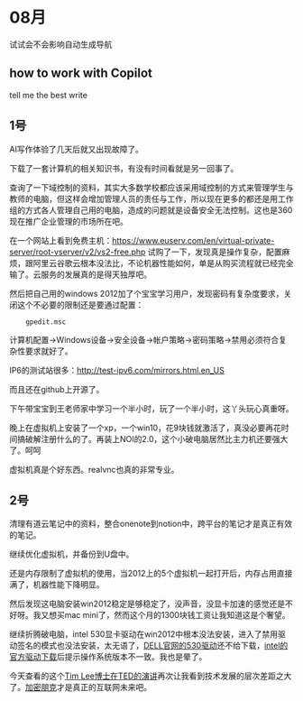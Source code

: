 # 08月
试试会不会影响自动生成导航

## how to work with Copilot 

tell me the best write

## 1号

AI写作体验了几天后就又出现故障了。

下载了一套计算机的相关知识书，有没有时间看就是另一回事了。

查询了一下域控制的资料，其实大多数学校都应该采用域控制的方式来管理学生与教师的电脑，但这样会增加管理人员的责任与工作，所以现在更多的都还是用工作组的方式各人管理自己用的电脑，造成的问题就是设备安全无法控制。这也是360现在推广企业管理的市场所在吧。

在一个网站上看到免费主机：https://www.euserv.com/en/virtual-private-server/root-vserver/v2/vs2-free.php 
试购了一下，发现真是操作复杂，配置麻烦，跟阿里云谷歌云根本没法比，不论机器性能如何，单是从购买流程就已经完全输了。云服务的发展真的是得天独厚吧。

然后把自己用的windows 2012加了个宝宝学习用户，发现密码有复杂度要求，关闭这个不必要的限制还是要通过配置：

        gpedit.msc

计算机配置->Windows设备->安全设备->帐户策略->密码策略->禁用必须符合复杂性要求就好了。

IP6的测试站很多：http://test-ipv6.com/mirrors.html.en_US

而且还在github上开源了。

下午带宝宝到王老师家中学习一个半小时，玩了一个半小时，这丫头玩心真重呀。

晚上在虚拟机上安装了一个xp，一个win10，花9块钱就激活了，真没必要再花时间搞破解注册什么的了。再装上NOI的2.0，这个小破电脑居然比主力机还要强大了。呵呵

虚拟机真是个好东西。realvnc也真的非常专业。

## 2号
清理有道云笔记中的资料，整合onenote到notion中，跨平台的笔记才是真正有效的笔记。

继续优化虚拟机，并备份到U盘中。

还是内存限制了虚拟机的使用，当2012上的5个虚拟机一起打开后，内存占用直接满了，机器性能下降明显。

然后发现这电脑安装win2012稳定是够稳定了，没声音，没显卡加速的感觉还是不好呀。我又想买mac mini了，然而这个月的1300块钱工资让我知道这是个奢望。

继续折腾破电脑，intel 530显卡驱动在win2012中根本没法安装，进入了禁用驱动签名的模式也没法安装，太无语了，[DELL官网的530驱动](https://www.dell.com/support/home/zh-cn/drivers/driversdetails?driverid=v39n9)还不给下载，[intel的官方驱动下载](https://downloadcenter.intel.com/download/25620/Intel-Graphics-Driver-for-Windows-7-8-1-15-40-6th-Gen-)后提示操作系统版本不一致。我也是晕了。

今天查看的这个[Tim Lee博士在TED的演讲](https://www.ted.com/talks/tim_berners_lee_the_next_web)再次让我看到技术发展的层次差距之大了。[加密朋克](https://zh.wikipedia.org/wiki/%E5%8A%A0%E5%AF%86%E6%9C%8B%E5%85%8B%EF%BC%9A%E4%BA%92%E8%81%AF%E7%B6%B2%E7%9A%84%E8%87%AA%E7%94%B1%E5%92%8C%E6%9C%AA%E4%BE%86)才是真正的互联网未来吧。